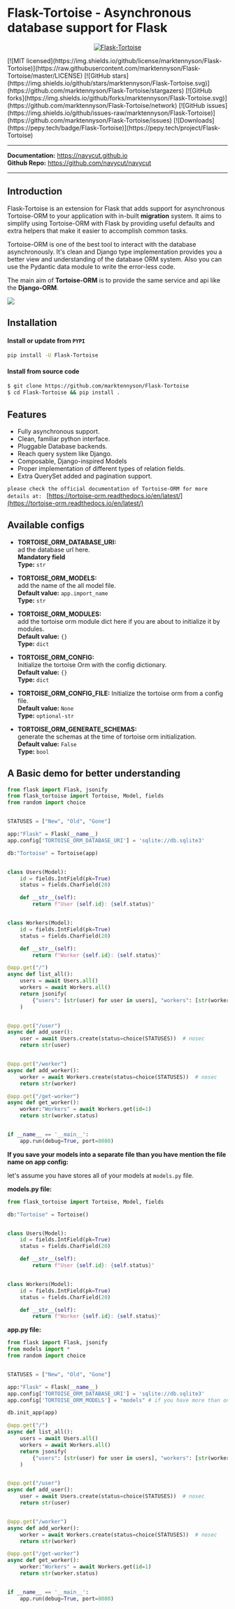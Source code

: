 # Flask-Tortoise - Asynchronous database support for Flask

<p align="center">
  <a href="https://marktennyson.github.io/Flask-Tortoise"><img src="https://camo.githubusercontent.com/ac5549cf1ea281ad3422b09f0de31cffa09d95f817ff8f95d15865cf15ab8a48/68747470733a2f2f746f72746f6973652d6f726d2e72656164746865646f63732e696f2f656e2f6c61746573742f5f7374617469632f746f72746f6973652e706e67" alt="Flask-Tortoise"></a>
</p>
[![MIT licensed](https://img.shields.io/github/license/marktennyson/Flask-Tortoise)](https://raw.githubusercontent.com/marktennyson/Flask-Tortoise/master/LICENSE)
[![GitHub stars](https://img.shields.io/github/stars/marktennyson/Flask-Tortoise.svg)](https://github.com/marktennyson/Flask-Tortoise/stargazers)
[![GitHub forks](https://img.shields.io/github/forks/marktennyson/Flask-Tortoise.svg)](https://github.com/marktennyson/Flask-Tortoise/network)
[![GitHub issues](https://img.shields.io/github/issues-raw/marktennyson/Flask-Tortoise)](https://github.com/marktennyson/Flask-Tortoise/issues)
[![Downloads](https://pepy.tech/badge/Flask-Tortoise)](https://pepy.tech/project/Flask-Tortoise)

_____________________________________________________________________

**Documentation:** <a href="https://navycut.github.io" target="_blank">https://navycut.github.io</a>  
**Github Repo:** <a href="https://github.com/navycut/navycut" target="_blank">https://github.com/navycut/navycut</a>

_______________________________________________________________________

## Introduction

Flask-Tortoise is an extension for Flask that adds support for asynchronous Tortoise-ORM to your application with in-built **migration** system. It aims to simplify using Tortoise-ORM with Flask by providing useful defaults and extra helpers that make it easier to accomplish common tasks.

Tortoise-ORM is one of the best tool to interact with the database asynchronously. It's clean and Django type implementation provides you a better view and understanding of the database ORM system. Also you can use the Pydantic data module to write the error-less code.

The main aim of __Tortoise-ORM__ is to provide the same service and api like the __Django-ORM__.

<img src="https://tortoise-orm.readthedocs.io/en/latest/_images/ORM_Perf.png"></img>

## Installation

#### Install or update from `PYPI`
```bash
pip install -U Flask-Tortoise
```

#### Install from source code
```bash
$ git clone https://github.com/marktennyson/Flask-Tortoise
$ cd Flask-Tortoise && pip install .
```

## Features
- Fully asynchronous support.
- Clean, familiar python interface.
- Pluggable Database backends.
- Reach query system like Django.
- Composable, Django-inspired Models
- Proper implementation of different types of relation fields.
- Extra QuerySet added and pagination support.

`please check the official documentation of Tortoise-ORM for more details at: ` [https://tortoise-orm.readthedocs.io/en/latest/](https://tortoise-orm.readthedocs.io/en/latest/)


## Available configs

* __TORTOISE_ORM_DATABASE_URI:__           
ad the database url here.           
**Mandatory field**             
**Type:** `str`           

* __TORTOISE_ORM_MODELS:__            
add the name of the all model file.         
**Default value:** `app.import_name`        
**Type:** `str`        

* __TORTOISE_ORM_MODULES:__          
add the tortoise orm module dict here if you are about to initialize it by modules.        
**Default value:** `{}`           
**Type:** `dict`           

* __TORTOISE_ORM_CONFIG:__     
Initialize the tortoise Orm with the config dictionary.    
**Default value:** `{}`      
**Type:** `dict`      

* __TORTOISE_ORM_CONFIG_FILE:__
Initialize the tortoise orm from a config file.    
**Default value:** `None`   
**Type:** `optional-str`   

* __TORTOISE_ORM_GENERATE_SCHEMAS:__     
generate the schemas at the time of tortoise orm initialization.      
**Default value:** `False`         
**Type:** `bool` 

## A Basic demo for better understanding
```python
from flask import Flask, jsonify
from flask_tortoise import Tortoise, Model, fields
from random import choice


STATUSES = ["New", "Old", "Gone"]

app:"Flask" = Flask(__name__)
app.config['TORTOISE_ORM_DATABASE_URI'] = 'sqlite://db.sqlite3'

db:"Tortoise" = Tortoise(app)


class Users(Model):
    id = fields.IntField(pk=True)
    status = fields.CharField(20)

    def __str__(self):
        return f"User {self.id}: {self.status}"


class Workers(Model):
    id = fields.IntField(pk=True)
    status = fields.CharField(20)

    def __str__(self):
        return f"Worker {self.id}: {self.status}"

@app.get("/")
async def list_all():
    users = await Users.all()
    workers = await Workers.all()
    return jsonify(
        {"users": [str(user) for user in users], "workers": [str(worker) for worker in workers]}
    )


@app.get("/user")
async def add_user():
    user = await Users.create(status=choice(STATUSES))  # nosec
    return str(user)


@app.get("/worker")
async def add_worker():
    worker = await Workers.create(status=choice(STATUSES))  # nosec
    return str(worker)

@app.get("/get-worker")
async def get_worker():
    worker:"Workers" = await Workers.get(id=1)
    return str(worker.status)


if __name__ == '__main__':
    app.run(debug=True, port=8080)
```
__If you save your models into a separate file than you have mention the file name on app config:__

let's assume you have stores all of your models at `models.py` file.

**models.py file:**
```python
from flask_tortoise import Tortoise, Model, fields

db:"Tortoise" = Tortoise()


class Users(Model):
    id = fields.IntField(pk=True)
    status = fields.CharField(20)

    def __str__(self):
        return f"User {self.id}: {self.status}"


class Workers(Model):
    id = fields.IntField(pk=True)
    status = fields.CharField(20)

    def __str__(self):
        return f"Worker {self.id}: {self.status}"
```

**app.py file:**
```python
from flask import Flask, jsonify
from models import *
from random import choice


STATUSES = ["New", "Old", "Gone"]

app:"Flask" = Flask(__name__)
app.config['TORTOISE_ORM_DATABASE_URI'] = 'sqlite://db.sqlite3'
app.config['TORTOISE_ORM_MODELS'] = "models" # if you have more than one models file then : ["models_1", "models_2", "models_3"]

db.init_app(app)

@app.get("/")
async def list_all():
    users = await Users.all()
    workers = await Workers.all()
    return jsonify(
        {"users": [str(user) for user in users], "workers": [str(worker) for worker in workers]}
    )


@app.get("/user")
async def add_user():
    user = await Users.create(status=choice(STATUSES))  # nosec
    return str(user)


@app.get("/worker")
async def add_worker():
    worker = await Workers.create(status=choice(STATUSES))  # nosec
    return str(worker)

@app.get("/get-worker")
async def get_worker():
    worker:"Workers" = await Workers.get(id=1)
    return str(worker.status)


if __name__ == '__main__':
    app.run(debug=True, port=8080)
```    